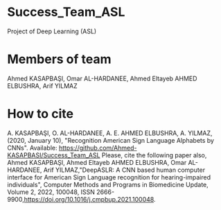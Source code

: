 # Success_Team_ASL
Project of Deep Learning (ASL)
# Members of team
Ahmed KASAPBAŞI,
Omar AL-HARDANEE,
Ahmed Eltayeb AHMED ELBUSHRA,
Arif YILMAZ
# How to cite
A. KASAPBAŞI, O. AL-HARDANEE, A. E. AHMED ELBUSHRA, A. YILMAZ, (2020, January 10), "Recognition American Sign Language Alphabets by CNNs". Available: https://github.com/Ahmed-KASAPBASI/Success_Team_ASL
Please, cite the following paper also,
Ahmed KASAPBAŞI, Ahmed Eltayeb AHMED ELBUSHRA, Omar AL-HARDANEE, Arif YILMAZ,"DeepASLR: A CNN based human computer interface for American Sign Language recognition for hearing-impaired individuals", Computer Methods and Programs in Biomedicine Update, Volume 2, 2022, 100048, ISSN 2666-9900,https://doi.org/10.1016/j.cmpbup.2021.100048.
